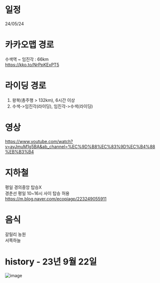 # 일정
24/05/24  

# 카카오맵 경로
수색역 ~ 임진각 : 66km  
https://kko.to/NrPpKExPT5  
  
# 라이딩 경로
1. 왕복(총주행 > 132km), 6시간 이상  
2. 수색->임진각(라이딩), 임진각->수색(라이딩)  

# 영상
https://www.youtube.com/watch?v=ayJmuM1g5BA&ab_channel=%EC%9D%B8%EC%83%9D%EC%B4%88%EB%B3%B4  

  
# 지하철
평일 경의중앙 탑승X  
경춘선 평일 10~16시 사이 탑승 허용  
https://m.blog.naver.com/ecopiagp/223249055911  

# 음식
갈릴리 농원  
서쪽하늘  

# history - 23년 9월 22일
![image](https://github.com/perhapshyeok/riding/assets/25101149/7c7f606b-df96-4097-a66d-33c2902fdcdf)
